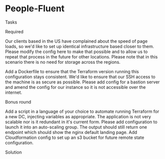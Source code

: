 # People-Fluent


Tasks


Required


Our clients based in the US have complained about the speed of page loads, so we'd like to set up identical infrastructure based closer to them. Please modify the config here to make that possible and to allow us to repeat that process in the future for other locations. Please note that in this scenario there is no need for storage across the regions.

Add a Dockerfile to ensure that the Terraform version running this configuration stays consistent.
We'd like to ensure that our SSH access to the machine is as secure as possible. Please add config for a bastion server and amend the config for our instance so it is not accessible over the internet.

Bonus round

Add a script in a language of your choice to automate running Terraform for a new DC, injecting variables as appropriate.
The application is not very scalable nor is it redundant in it's current form. Please add configuration to launch it into an auto-scaling group. The output should still return one endpoint which should show the nginx default landing page.
Add Cloudformation config to set up an s3 bucket for future remote state configuration.

Solution